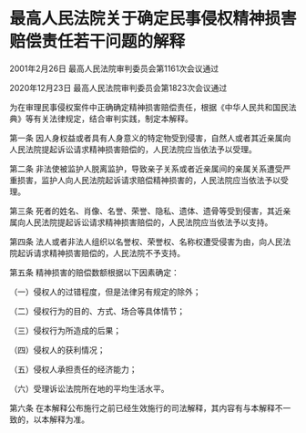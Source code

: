 # 最高人民法院关于确定民事侵权精神损害赔偿责任若干问题的解释

2001年2月26日 最高人民法院审判委员会第1161次会议通过

2020年12月23日 最高人民法院审判委员会第1823次会议通过



为在审理民事侵权案件中正确确定精神损害赔偿责任，根据《中华人民共和国民法典》等有关法律规定，结合审判实践，制定本解释。

第一条 因人身权益或者具有人身意义的特定物受到侵害，自然人或者其近亲属向人民法院提起诉讼请求精神损害赔偿的，人民法院应当依法予以受理。

第二条 非法使被监护人脱离监护，导致亲子关系或者近亲属间的亲属关系遭受严重损害，监护人向人民法院起诉请求赔偿精神损害的，人民法院应当依法予以受理。

第三条 死者的姓名、肖像、名誉、荣誉、隐私、遗体、遗骨等受到侵害，其近亲属向人民法院提起诉讼请求精神损害赔偿的，人民法院应当依法予以支持。

第四条 法人或者非法人组织以名誉权、荣誉权、名称权遭受侵害为由，向人民法院起诉请求精神损害赔偿的，人民法院不予支持。

第五条 精神损害的赔偿数额根据以下因素确定：

（一）侵权人的过错程度，但是法律另有规定的除外；

（二）侵权行为的目的、方式、场合等具体情节；

（三）侵权行为所造成的后果；

（四）侵权人的获利情况；

（五）侵权人承担责任的经济能力；

（六）受理诉讼法院所在地的平均生活水平。

第六条 在本解释公布施行之前已经生效施行的司法解释，其内容有与本解释不一致的，以本解释为准。